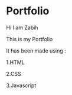# Portfolio
Hi I am Zabih 

This is my Portfolio

It has been made using :

1.HTML

2.CSS

3.Javascript